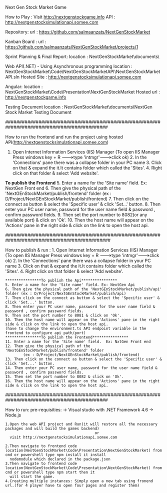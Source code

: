 Next Gen Stock Market Game

How to Play : Visit http://nextgenstockgame.info
			  API : http://nextgenstocksimulationapi.somee.com


Repository:
	url : https://github.com/salmaanzats/NextGenStockMarket
	
Kanban Board : 
	url : https://github.com/salmaanzats/NextGenStockMarket/projects/1
	
Sprint Planning & Final Report:
	location : NextGenStockMarket\documents\

Web API(.NET) - Using Asynchronous programming
	location : NextGenStockMarket\Code\NextGenStockMarketAPI\NextGenStockMarketAPI.sln
	Hosted Site : http://nextgenstocksimulationapi.somee.com
	
Angular:
	location : NextGenStockMarket\Code\Presentation\NextGenStockMarket
	Hosted url : http://nextgenstockgame.info

Testing Document
    location : NextGenStockMarket\documents\NextGen Stock Market Testing Document
	
	
#############################################################################################

How to run the frontend and run the project using hosted API(http://nextgenstocksimulationapi.somee.com)

1. Open Internet Information Services (IIS) Manager (To open IIS Manager Press windows key + R --->type 'intmgr'--->click ok)
    2. In the 'Connections' pane there was a collapse folder in your PC name
    3. Click on that & expand the it.It contains folder which called the 'Sites'.
    4. Right click on that folder & select 'Add website'.
	
 ****************To publish the Frontend****************
    5. Enter a name for the 'Site name' field.  Ex: NextGen Front end
    6. Then give the physical path of the 'NextGEnStockMarket/publish/frontend' folder 
            (ex : D/Project/NextGEnStockMarket/publish/frontend)
    7. Then click on the connect as button & select the 'Specific user' & click 'Set...' button.
    8. Then enter your PC user name, password for the user name field & password , confirm password fields.
    9. Then set the port number to 8082(or any available port) & click on 'Ok'.
    10. Then the host name will appear on the 'Actions' pane in the right side & click on the link to open the host api.	
	
	
##############################################################################################

How to publish & run : 
    1. Open Internet Information Services (IIS) Manager (To open IIS Manager Press windows key + R --->type 'intmgr'--->click ok)
    2. In the 'Connections' pane there was a collapse folder in your PC name
    3. Click on that & expand the it.It contains folder which called the 'Sites'.
    4. Right click on that folder & select 'Add website'.
   
    ****************To publish the Api****************
    5. Enter a name for the 'Site name' field. Ex: NextGen Api
    6. Then give the physical path of the 'NextGEnStockMarket/publish/api' folder (ex : D/Project/NextGEnStockMarket/publish/api)
    7. Then click on the connect as button & select the 'Specific user' & click 'Set...' button.
    8. Then enter your PC user name, password for the user name field & password , confirm password fields.
    9. Then set the port number to 8081 & click on 'Ok'.
    10. Then the host name will appear on the 'Actions' pane in the right side & click on the link to open the host api.
    (have to change the environment.ts API endpoint variable in the frontend to configure api path/port)
    ****************To publish the Frontend****************
    11. Enter a name for the 'Site name' field.  Ex: NxtGen Front end
    12. Then give the physical path of the 'NextGEnStockMarket/publish/frontend' folder 
            (ex : D/Project/NextGEnStockMarket/publish/frontend)
    13. Then click on the connect as button & select the 'Specific user' & click 'Set...' button.
    14. Then enter your PC user name, password for the user name field & password , confirm password fields.
    15. Then set the port number to 8082 & click on 'Ok'.
    16. Then the host name will appear on the 'Actions' pane in the right side & click on the link to open the host api.
	
#############################################################################################

How to run:
	pre-requisities:
		-> Visual studio with .NET Framework 4.6
		-> Node.js
		
	1.Open the web API project and Run(it will restore all the necessary packages and will build the games backend) 
											or
	  visit http://nextgenstocksimulationapi.somee.com
		
	2.Then navigate to frontend code location(NextGenStockMarket\Code\Presentation\NextGenStockMarket) from cmd or powershell type npm install it install
	  nodemodule which declared in the package.json
	3.Then navigate to frontend code location(NextGenStockMarket\Code\Presentation\NextGenStockMarket) from cmd or powershell type npm start then it	
	  will start the game.
	4.Creating multiple instances: Simply open a new tab using fronend url.(for 4 player have to open four pages and register them)
	
